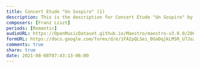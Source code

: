 ```yaml
---
title: Concert Etude "Un Sospiro" (1)
description: This is the description for Concert Etude "Un Sospiro" by Franz Liszt
composers: [Franz Liszt]
periods: [Romantic]
audioURL: https://OpenMusicDataset.github.io/Maestro/maestro-v3.0.0/2008/MIDI-Unprocessed_11_R2_2008_01-05_ORIG_MID--AUDIO_11_R2_2008_wav--5.midi
formURL: https://docs.google.com/forms/d/e/1FAIpQLSei_0GoDqjkLMSR_U7Jo29nsVey0RQV5rEv-q5Q7uWHx5zdlA/viewform
comments: true
share: true
date: 2021-08-08T07:43:13-06:00
---
```

